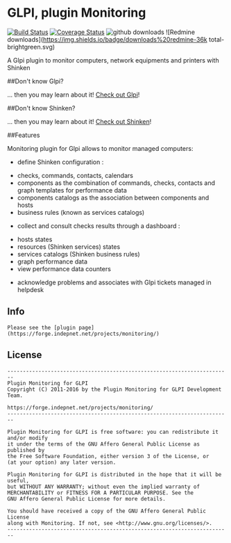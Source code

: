 # GLPI, plugin Monitoring

[![Build Status](https://travis-ci.org/ddurieux/glpi_monitoring.svg?branch=master)](https://travis-ci.org/ddurieux/glpi_monitoring)
[![Coverage Status](https://coveralls.io/repos/ddurieux/glpi_monitoring/badge.svg)](https://coveralls.io/r/ddurieux/glpi_monitoring)
![github downloads](https://img.shields.io/github/downloads/ddurieux/glpi_monitoring/total.svg)
![Redmine downloads](https://img.shields.io/badge/downloads%20redmine-36k total-brightgreen.svg)

A Glpi plugin to monitor computers, network equipments and printers with Shinken

##Don't know Glpi?

... then you may learn about it! [Check out Glpi](http://www.glpi-project.org/)!

##Don't know Shinken?

... then you may learn about it! [Check out Shinken](http://www.shinken-monitoring.org/)!

##Features

Monitoring plugin for Glpi allows to monitor managed computers:

* define Shinken configuration : 
 - checks, commands, contacts, calendars
 - components as the combination of commands, checks, contacts and graph templates for performance data
 - components catalogs as the association between components and hosts
 - business rules (known as services catalogs)
* collect and consult checks results through a dashboard : 
 - hosts states
 - resources (Shinken services) states
 - services catalogs (Shinken business rules)
 - graph performance data
 - view performance data counters
* acknowledge problems and associates with Glpi tickets managed in helpdesk


## Info
	Please see the [plugin page](https://forge.indepnet.net/projects/monitoring/)
  
## License
	------------------------------------------------------------------------
	Plugin Monitoring for GLPI
	Copyright (C) 2011-2016 by the Plugin Monitoring for GLPI Development Team.

	https://forge.indepnet.net/projects/monitoring/
	------------------------------------------------------------------------

	Plugin Monitoring for GLPI is free software: you can redistribute it and/or modify
	it under the terms of the GNU Affero General Public License as published by
	the Free Software Foundation, either version 3 of the License, or
	(at your option) any later version.

	Plugin Monitoring for GLPI is distributed in the hope that it will be useful,
	but WITHOUT ANY WARRANTY; without even the implied warranty of
	MERCHANTABILITY or FITNESS FOR A PARTICULAR PURPOSE. See the
	GNU Affero General Public License for more details.

	You should have received a copy of the GNU Affero General Public License
	along with Monitoring. If not, see <http://www.gnu.org/licenses/>.
	------------------------------------------------------------------------
